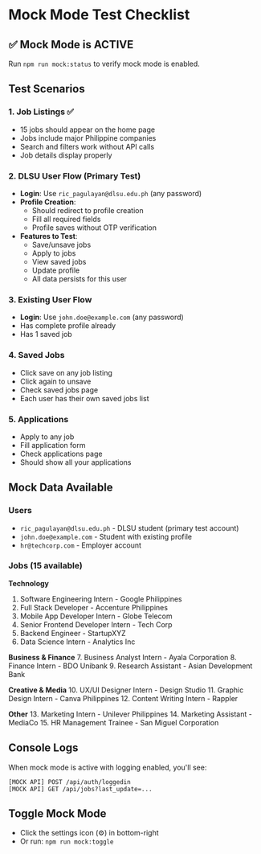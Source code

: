# Mock Mode Test Checklist

## ✅ Mock Mode is ACTIVE

Run `npm run mock:status` to verify mock mode is enabled.

## Test Scenarios

### 1. Job Listings ✅
- 15 jobs should appear on the home page
- Jobs include major Philippine companies
- Search and filters work without API calls
- Job details display properly

### 2. DLSU User Flow (Primary Test)
- **Login**: Use `ric_pagulayan@dlsu.edu.ph` (any password)
- **Profile Creation**: 
  - Should redirect to profile creation
  - Fill all required fields
  - Profile saves without OTP verification
- **Features to Test**:
  - Save/unsave jobs
  - Apply to jobs
  - View saved jobs
  - Update profile
  - All data persists for this user

### 3. Existing User Flow
- **Login**: Use `john.doe@example.com` (any password)
- Has complete profile already
- Has 1 saved job

### 4. Saved Jobs
- Click save on any job listing
- Click again to unsave
- Check saved jobs page
- Each user has their own saved jobs list

### 5. Applications
- Apply to any job
- Fill application form
- Check applications page
- Should show all your applications

## Mock Data Available

### Users
- `ric_pagulayan@dlsu.edu.ph` - DLSU student (primary test account)
- `john.doe@example.com` - Student with existing profile
- `hr@techcorp.com` - Employer account

### Jobs (15 available)
**Technology**
1. Software Engineering Intern - Google Philippines
2. Full Stack Developer - Accenture Philippines  
3. Mobile App Developer Intern - Globe Telecom
4. Senior Frontend Developer Intern - Tech Corp
5. Backend Engineer - StartupXYZ
6. Data Science Intern - Analytics Inc

**Business & Finance**
7. Business Analyst Intern - Ayala Corporation
8. Finance Intern - BDO Unibank
9. Research Assistant - Asian Development Bank

**Creative & Media**
10. UX/UI Designer Intern - Design Studio
11. Graphic Design Intern - Canva Philippines
12. Content Writing Intern - Rappler

**Other**
13. Marketing Intern - Unilever Philippines
14. Marketing Assistant - MediaCo
15. HR Management Trainee - San Miguel Corporation

## Console Logs
When mock mode is active with logging enabled, you'll see:
```
[MOCK API] POST /api/auth/loggedin
[MOCK API] GET /api/jobs?last_update=...
```

## Toggle Mock Mode
- Click the settings icon (⚙️) in bottom-right
- Or run: `npm run mock:toggle`
